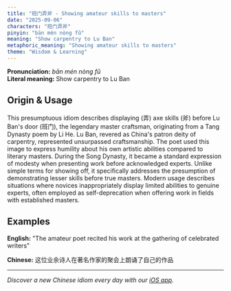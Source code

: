 ```yaml
---
title: "班门弄斧 - Showing amateur skills to masters"
date: "2025-09-06"
characters: "班门弄斧"
pinyin: "bān mén nòng fǔ"
meaning: "Show carpentry to Lu Ban"
metaphoric_meaning: "Showing amateur skills to masters"
theme: "Wisdom & Learning"
---
```


**Pronunciation:** *bān mén nòng fǔ*  
**Literal meaning:** Show carpentry to Lu Ban

## Origin & Usage

This presumptuous idiom describes displaying (弄) axe skills (斧) before Lu Ban's door (班门), the legendary master craftsman, originating from a Tang Dynasty poem by Li He. Lu Ban, revered as China's patron deity of carpentry, represented unsurpassed craftsmanship. The poet used this image to express humility about his own artistic abilities compared to literary masters. During the Song Dynasty, it became a standard expression of modesty when presenting work before acknowledged experts. Unlike simple terms for showing off, it specifically addresses the presumption of demonstrating lesser skills before true masters. Modern usage describes situations where novices inappropriately display limited abilities to genuine experts, often employed as self-deprecation when offering work in fields with established masters.

## Examples

**English:** "The amateur poet recited his work at the gathering of celebrated writers"

**Chinese:** 这位业余诗人在著名作家的聚会上朗诵了自己的作品

---

*Discover a new Chinese idiom every day with our [iOS app](https://apps.apple.com/us/app/daily-chinese-idioms/id6740611324).*

